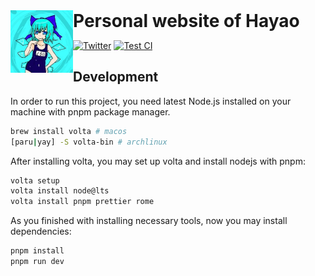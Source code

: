 <img src="./public/icons/top.jpeg" alt="logo" height="100" align="left">
<h1 style="display: inline">Personal website of Hayao</h1>

[![Twitter](https://img.shields.io/badge/Twitter-grey?style=flat-square&logo=twitter)](https://twitter.com/hayao0819)
[![Test CI](https://github.com/Hayao0819/hayao0819.com/actions/workflows/test.yml/badge.svg)](https://github.com/Hayao0819/hayao0819.com/actions/workflows/test.yml)

## Development

In order to run this project, you need latest Node.js installed on your machine with pnpm package manager.

```bash
brew install volta # macos
[paru|yay] -S volta-bin # archlinux
```

After installing volta, you may set up volta and install nodejs with pnpm:

```bash
volta setup
volta install node@lts
volta install pnpm prettier rome
```

As you finished with installing necessary tools, now you may install dependencies:

```bash
pnpm install
pnpm run dev
```

